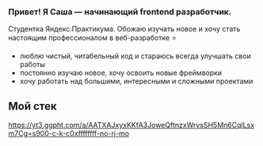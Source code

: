 ### Привет! Я Саша — начинающий frontend разработчик.

Студентка Яндекс.Практикума. Обожаю изучать новое и хочу стать настоящим профессионалом в веб-разработке :star:

- люблю чистый, читабельный код и стараюсь всегда улучшать свои работы
- постоянно изучаю новое, хочу освоить новые фреймворки
- хочу работать над большими, интересными и сложными проектами

## Мой стек
https://yt3.ggpht.com/a/AATXAJxyxKKfA3JoweQftnzxWrysSH5Mn6CqlLsxm7Cg=s900-c-k-c0xffffffff-no-rj-mo

